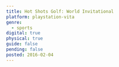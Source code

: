 ```yaml
---
title: Hot Shots Golf: World Invitational
platform: playstation-vita
genre:
  - sports
digital: true
physical: true
guide: false
pending: false
posted: 2016-02-04
---
```

